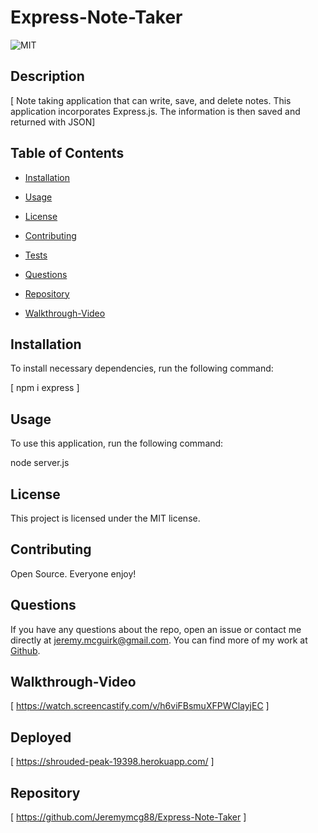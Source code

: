 # Express-Note-Taker

![MIT](https://img.shields.io/badge/license-MIT-green.svg)

## Description

[ Note taking application that can write, save, and delete notes. This application incorporates Express.js. The information is then saved and returned with JSON]


## Table of Contents

* [Installation](#installation)

* [Usage](#usage)

* [License](#license)

* [Contributing](#contributing)

* [Tests](#tests)

* [Questions](#questions)

* [Repository](#Repository)

* [Walkthrough-Video](#Walkthrough-Video)

## Installation

To install necessary dependencies, run the following command:

[ npm i express ]


## Usage

To use this application, run the following command:

node server.js


## License

This project is licensed under the MIT license.


## Contributing

Open Source. Everyone enjoy!

## Questions

If you have any questions about the repo, open an issue or contact me directly at jeremy.mcguirk@gmail.com. You can find more of my work at [Github](https://github.com/jeremymcg88).

## Walkthrough-Video

[ https://watch.screencastify.com/v/h6viFBsmuXFPWClayjEC ]

## Deployed

[ https://shrouded-peak-19398.herokuapp.com/ ]

## Repository

[ https://github.com/Jeremymcg88/Express-Note-Taker ]
